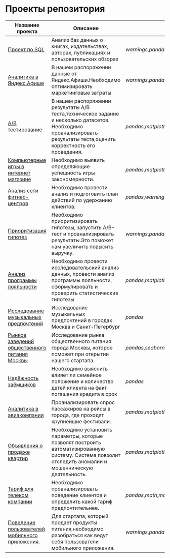 # Проекты репозитория

| Название проекта | Описание                                                    |Используемые библиотеки| 
| ----------------------|----------------------------------------------------|----------------------|
|[Проект по SQL](https://github.com/anig11/my-firsts-project/tree/master/SQL_project)|Анализ баз данных о книгах, издательствах, авторах, публикациях и пользовательских обзорах|_warnings_,_pandas_,_sqlalchemy_|
|[Аналитика в Яндекс.Афише](https://github.com/anig11/my-firsts-project/tree/master/Yandex_Afisha)|В нашем распоряжении данные от Яндекс.Афиши.Необходимо оптимизировать маркетинговые затраты|_warnings_,_pandas_,_math_,_matplotlib_,_numpy_,_seaborn_|
|[A/B тестирование](https://github.com/anig11/my-firsts-project/tree/master/ab_testing)|В нашем распоряжении результаты A/B теста,техническое задание и несколько датасетов. Необходимо проанализировать результаты теста,оценить корректность его проведения.|_pandas_,_matplotlib_,_seaborn_,_io_|
|[Компьютерные игры в интернет магазине](https://github.com/anig11/my-firsts-project/tree/master/computer_games)|Необходимо выявить определяющие успешность игры закономерности.|_pandas_,_matplotlib_,_seaborn_,_warnings_|
|[Анализ сети фитнес-центров](https://github.com/anig11/my-firsts-project/tree/master/fitness_clubs)|Необходимо провести анализ и подготовить план действий по удержанию клиентов.|_pandas_,_warnings_,_matplotlib_,_seaborn_,_sklearn_|
|[Приоритизация гипотез](https://github.com/anig11/my-firsts-project/tree/master/hypotheses)|Необходимо приоритизировать гипотезы, запустить A/B-тест и проанализировать результаты.Это поможет нам увеличить повысить выручку.|_warnings_,_pandas_,_matplotlib_,_scipy_,_seaborn_,_matplotlib_|
|[Анализ программы лояльности](https://github.com/anig11/my-firsts-project/tree/master/loyalty_program)|Необходимо провести исследовательский анализ данных, провести анализ программы лояльности, сформулировать и проверить статистические гипотезы|_pandas_,_matplotlib_,_scipy_,_seaborn_,_io_,_sklearn_|
|[Исследование музыкальных предпочтений](https://github.com/anig11/my-firsts-project/tree/master/music)|Исследование музыкальных предпочтений в городах Москва и Санкт-Петербург|_pandas_|
|[Рынков заведений общественного питания Москвы](https://github.com/anig11/my-firsts-project/tree/master/public_catering_establishments)|Исследование рынка общественного питания города Москвы, которое поможет при открытии нашего стартапа.|_pandas_,_seaborn_,_matplotlib_,_plotly_,_nltk_|
|[Надёжность заёмщиков](https://github.com/anig11/my-firsts-project/tree/master/reliability_of_borrowers)|Необходимо выяснить влияет ли семейное положение и количество детей клиента на факт погашения кредита в срок|_pandas_|
|[Аналитика в авиакомпании](https://github.com/anig11/my-firsts-project/tree/master/russian_air_carrier)|Проанализировать спрос пассажиров на рейсы в города, где проходят крупнейшие фестивали.|_pandas_,_matplotlib_,_seaborn_|
|[Объявления о продаже квартир](https://github.com/anig11/my-firsts-project/tree/master/sale_of_apartments)|Необходимо установить параметры, которые позволят построить автоматизированную систему. Система повзолит отследить аномалии и мошенническую деятельность.|_pandas_,_matplotlib_,_warnings_|
|[Тариф для телеком компании](https://github.com/anig11/my-firsts-project/tree/master/telephone_tariff)|Необходимо проанализировать поведение клиентов и определить какой тариф предпочтительнее.|_pandas_,_math_,_matplotlib_,_numpy_,_scipy_|
|[Поведение пользователей мобильного приложения.](https://github.com/anig11/my-firsts-project/tree/master/user_behavior)|Для стартапа, который продает продукты питания,необходимо разобраться как ведут себя пользователи мобильного приложения.|_warnings_,_pandas_,_math_,_matplotlib_,_numpy_,_scipy_,_seaborn_,_matplotlib_,_plotly_|
